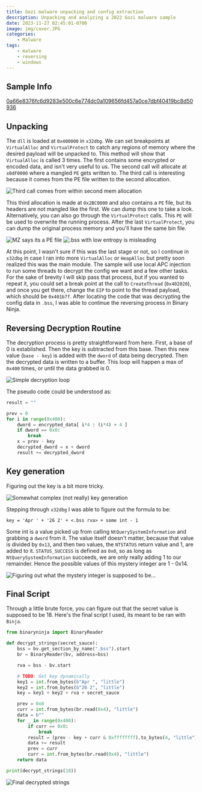 ```yaml
---
title: Gozi malware unpacking and config extraction
description: Unpacking and analyzing a 2022 Gozi malware sample
date: 2023-11-27 02:45:01-0700
image: img/cover.JPG
categories:
    - Malware
tags:
    - malware
    - reversing
    - windows
---
```


## Sample Info

[0a66e8376fc6d9283e500c6e774dc0a109656fd457a0ce7dbf40419bc8d50936](https://bazaar.abuse.ch/sample/0a66e8376fc6d9283e500c6e774dc0a109656fd457a0ce7dbf40419bc8d50936/)

## Unpacking

The `dll` is loaded at `0x400000` in `x32dbg`.
We can set breakpoints at `VirtualAlloc` and `VirtualProtect` to catch any regions of memory where the desired payload will be unpacked to.
This method will show that `VirtualAlloc` is called 3 times.
The first contains some encrypted or encoded data, and isn't very useful to us.
The second call will allocate at `x0dF0000` where a mangled `PE` gets written to.
The third call is interesting because it comes from the PE file written to the second allocation.

![Third call comes from within second mem allocation](img/1.png)

This third allocation is made at `0x2BC0000` and also contains a `PE` file, but its headers are not mangled like the first.
We can dump this one to take a look.
Alternatively, you can also go through the `VirtualProtect` calls.
This `PE` will be used to overwrite the running process.
After the last `VirtualProtect`, you can dump the original process memory and you'll have the same bin file.

![MZ says its a PE file](img/2.png) ![`.bss` with low entropy is misleading](img/3.png)

At this point, I wasn't sure if this was the last stage or not, so I continue in `x32dbg` in case I ran into more `VirtualAlloc` or `HeapAlloc` but pretty soon realized this was the main module.
The sample will use local APC injection to run some threads to decrypt the config we want and a few other tasks.
For the sake of brevity I will skip pass that process, but if you wanted to repeat it, you could set a break point at the call to `CreateThread` (`0x402020`), and once you get there, change the `EIP` to point to the thread payload, which should be `0x401b7f`.
After locating the code that was decrypting the config data in `.bss`, I was able to continue the reversing process in Binary Ninja.

## Reversing Decryption Routine

The decryption process is pretty straightforward from here.
First, a base of 0 is established.
Then the key is subtracted from this base.
Then this new value (`base - key`) is added with the `dword` of data being decrypted.
Then the decrypted data is written to a buffer.
This loop will happen a max of `0x400` times, or until the data grabbed is 0.

![Simple decryption loop](img/6.png)

The pseudo code could be understood as:


```python
result = ""

prev = 0
for i in range(0x400):
    dword = encrypted_data[ i*4 : (i*4) + 4 ]
    if dword == 0x0:
        break
    x = prev - key
    decrypted_dword = x + dword
    result += decrypted_dword
```

## Key generation

Figuring out the key is a bit more tricky.

![Somewhat complex (not really) key generation](img/4.png)

Stepping through `x32dbg` I was able to figure out the formula to be:
```
key = 'Apr ' + '26 2' + <.bss rva> + some int - 1
```
Some int is a value picked up from calling `NtQuerySystemInformation` and grabbing a `dword` from it.
The value itself doesn't matter, because that value is divided by `0x13`, and then two values, the `NTSTATUS` return value and 1, are added to it.
`STATUS_SUCCESS` is defined as `0x0`, so as long as `NtQuerySystemInformation` succeeds, we are only really adding 1 to our remainder.
Hence the possible values of this mystery integer are 1 - 0x14.

![Figuring out what the mystery integer is supposed to be...](img/7.png)

## Final Script

Through a little brute force, you can figure out that the secret value is supposed to be 18.
Here's the final script I used, its meant to be ran with `Binja`.

```python
from binaryninja import BinaryReader

def decrypt_strings(secret_sauce):
    bss = bv.get_section_by_name(".bss").start
    br = BinaryReader(bv, address=bss)

    rva = bss - bv.start

    # TODO: Get key dynamically
    key1 = int.from_bytes(b"Apr ", "little")
    key2 = int.from_bytes(b"26 2", "little")
    key = key1 + key2 + rva + secret_sauce

    prev = 0x0
    curr = int.from_bytes(br.read(0x4), "little")
    data = b""
    for _ in range(0x400):
        if curr == 0x0:
            break
        result = (prev - key + curr & 0xffffffff).to_bytes(4, "little")
        data += result
        prev = curr
        curr = int.from_bytes(br.read(0x4), "little")
    return data

print(decrypt_strings(18))
```

![Final decrypted strings](img/8.PNG)
